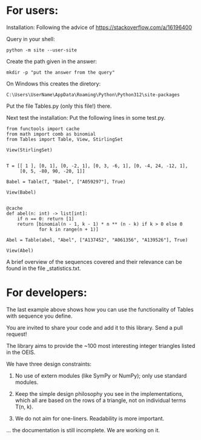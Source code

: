 # For users:

Installation: Following the advice of https://stackoverflow.com/a/16196400

Query in your shell: 

    python -m site --user-site

Create the path given in the answer: 

    mkdir -p "put the answer from the query"

On Windows this creates the diretory:

    C:\Users\UserName\AppData\Roaming\Python\Python312\site-packages

Put the file Tables.py (only this file!) there.

Next test the installation: Put the following lines in some test.py.


    from functools import cache
    from math import comb as binomial
    from Tables import Table, View, StirlingSet

    View(StirlingSet)


    T = [[ 1 ], [0, 1], [0, -2, 1], [0, 3, -6, 1], [0, -4, 24, -12, 1], 
         [0, 5, -80, 90, -20, 1]]

    Babel = Table(T, "Babel", ["A059297"], True)

    View(Babel)


    @cache
    def abel(n: int) -> list[int]:
        if n == 0: return [1]
        return [binomial(n - 1, k - 1) * n ** (n - k) if k > 0 else 0 
                for k in range(n + 1)]

    Abel = Table(abel, "Abel", ["A137452", "A061356", "A139526"], True)

    View(Abel)


A brief overview of the sequences covered and their relevance can be found in the file _statistics.txt.


# For developers:

The last example above shows how you can use the functionality of Tables with sequence you define.

You are invited to share your code and add it to this library. 
Send a pull request!

The library aims to provide the ~100 most interesting integer triangles listed in the OEIS. 

We have three design constraints:

  1) No use of extern modules (like SymPy or NumPy); only use standard modules.

  2) Keep the simple design philosophy you see in the implementations, which all are based on the rows of a triangle, not on individual terms T(n, k).

  3) We do not aim for one-liners. Readability is more important.


... the documentation is still incomplete. We are working on it.
